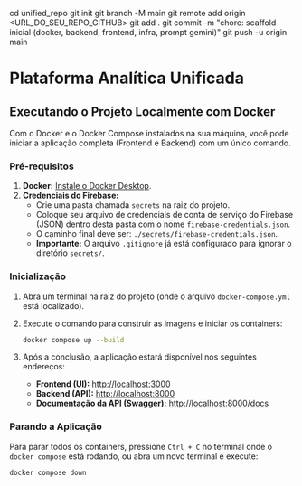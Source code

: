 cd unified_repo
git init
git branch -M main
git remote add origin <URL_DO_SEU_REPO_GITHUB>
git add .
git commit -m "chore: scaffold inicial (docker, backend, frontend, infra, prompt gemini)"
git push -u origin main


# Plataforma Analítica Unificada

## Executando o Projeto Localmente com Docker

Com o Docker e o Docker Compose instalados na sua máquina, você pode iniciar a aplicação completa (Frontend e Backend) com um único comando.

### Pré-requisitos

1.  **Docker:** [Instale o Docker Desktop](https://www.docker.com/products/docker-desktop/).
2.  **Credenciais do Firebase:**
    * Crie uma pasta chamada `secrets` na raiz do projeto.
    * Coloque seu arquivo de credenciais de conta de serviço do Firebase (JSON) dentro desta pasta com o nome `firebase-credentials.json`.
    * O caminho final deve ser: `./secrets/firebase-credentials.json`.
    * **Importante:** O arquivo `.gitignore` já está configurado para ignorar o diretório `secrets/`.

### Inicialização

1.  Abra um terminal na raiz do projeto (onde o arquivo `docker-compose.yml` está localizado).
2.  Execute o comando para construir as imagens e iniciar os containers:

    ```bash
    docker compose up --build
    ```

3.  Após a conclusão, a aplicação estará disponível nos seguintes endereços:
    * **Frontend (UI):** [http://localhost:3000](http://localhost:3000)
    * **Backend (API):** [http://localhost:8000](http://localhost:8000)
    * **Documentação da API (Swagger):** [http://localhost:8000/docs](http://localhost:8000/docs)

### Parando a Aplicação

Para parar todos os containers, pressione `Ctrl + C` no terminal onde o `docker compose` está rodando, ou abra um novo terminal e execute:

```bash
docker compose down
```
